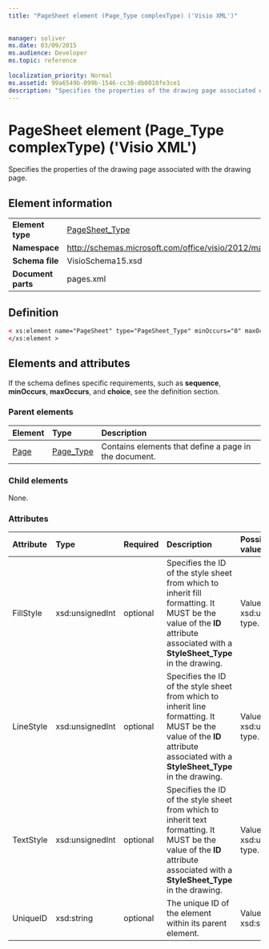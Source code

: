 ```yaml
---
title: "PageSheet element (Page_Type complexType) ('Visio XML')"
 
 
manager: soliver
ms.date: 03/09/2015
ms.audience: Developer
ms.topic: reference
 
localization_priority: Normal
ms.assetid: 99a6549b-099b-1546-cc30-db0010fe3ce1
description: "Specifies the properties of the drawing page associated with the drawing page."
---
```


# PageSheet element (Page_Type complexType) ('Visio XML')

Specifies the properties of the drawing page associated with the drawing page.
  
## Element information

|||
|:-----|:-----|
|**Element type** <br/> |[PageSheet_Type](pagesheet_type-complextypevisio-xml.md) <br/> |
|**Namespace** <br/> |http://schemas.microsoft.com/office/visio/2012/main  <br/> |
|**Schema file** <br/> |VisioSchema15.xsd  <br/> |
|**Document parts** <br/> |pages.xml  <br/> |
   
## Definition

```XML
< xs:element name="PageSheet" type="PageSheet_Type" minOccurs="0" maxOccurs="1" >
</xs:element > 
```

## Elements and attributes

If the schema defines specific requirements, such as **sequence**, **minOccurs**, **maxOccurs**, and **choice**, see the definition section. 
  
### Parent elements

|**Element**|**Type**|**Description**|
|:-----|:-----|:-----|
|[Page](page-element-pages_type-complextypevisio-xml.md) <br/> |[Page_Type](page_type-complextypevisio-xml.md) <br/> |Contains elements that define a page in the document.  <br/> |
   
### Child elements

None.
  
### Attributes

|**Attribute**|**Type**|**Required**|**Description**|**Possible values**|
|:-----|:-----|:-----|:-----|:-----|
|FillStyle  <br/> |xsd:unsignedInt  <br/> |optional  <br/> |Specifies the ID of the style sheet from which to inherit fill formatting. It MUST be the value of the **ID** attribute associated with a **StyleSheet_Type** in the drawing.  <br/> |Values of the xsd:unsignedInt type.  <br/> |
|LineStyle  <br/> |xsd:unsignedInt  <br/> |optional  <br/> |Specifies the ID of the style sheet from which to inherit line formatting. It MUST be the value of the **ID** attribute associated with a **StyleSheet_Type** in the drawing.  <br/> |Values of the xsd:unsignedInt type.  <br/> |
|TextStyle  <br/> |xsd:unsignedInt  <br/> |optional  <br/> |Specifies the ID of the style sheet from which to inherit text formatting. It MUST be the value of the **ID** attribute associated with a **StyleSheet_Type** in the drawing.  <br/> |Values of the xsd:unsignedInt type.  <br/> |
|UniqueID  <br/> |xsd:string  <br/> |optional  <br/> |The unique ID of the element within its parent element.  <br/> |Values of the xsd:string type.  <br/> |
   

